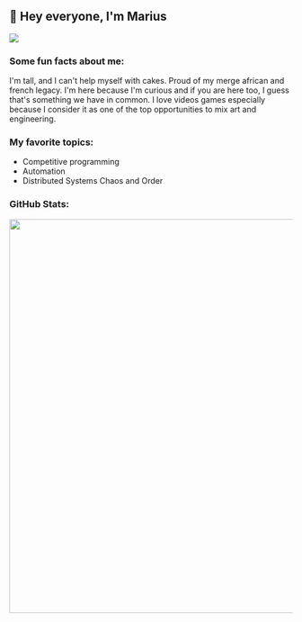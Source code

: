 ## 👋 Hey everyone, I'm Marius

![](https://github.com/Codecritics/)

### Some fun facts about me:
I'm tall, and I can't help myself with cakes.
Proud of my merge african and french legacy. 
I'm here because I'm curious and if you are here too, I guess that's something we have in common.
I love videos games especially because I consider it as one of the top opportunities to mix art and engineering.

### My favorite topics:
- Competitive programming
- Automation
- Distributed Systems Chaos and Order

### GitHub Stats:

<img src="https://github-readme-streak-stats.herokuapp.com?user=Codecritics&theme=tokyonight" width="700">